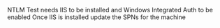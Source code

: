 NTLM Test needs IIS to be installed and Windows Integrated Auth to be enabled
Once IIS is installed update the SPNs for the machine
